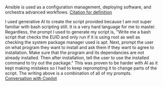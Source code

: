 Ansible is used as a configuration management, deploying software, and orchestra advanced workflows. [Citation for definition](https://www.redhat.com/en/ansible-collaborative/how-ansible-works)

I used generative AI to create the script provided because I am not super familiar with bash scripting still. It is a very hard language for me to master. Regardless, the prompt I used to generate my script is, "Write me a bash script that checks the EUID and only run if it is using root as well as checking the system package manager used is apt. Next, prompt the user on what program they want to install and ask them if they want to agree to installation. Make sure that the program and its dependancies are not already installed. Then after installation, tell the user to use the installed command to try out the package." This was proven to be harder with AI as it kept making mistakes so I had to keep reprompting it to change parts of the script. The writing above is a combination of all of my prompts. [Conversation with Copilot](https://copilot.microsoft.com/chats/3poUACm8RpwsQZ9z79zGs)
